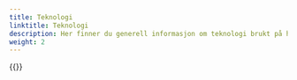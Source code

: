 ```yaml
---
title: Teknologi
linktitle: Teknologi
description: Her finner du generell informasjon om teknologi brukt på helelektriske Audier
weight: 2
---
```


{{<children description="true" />}}
